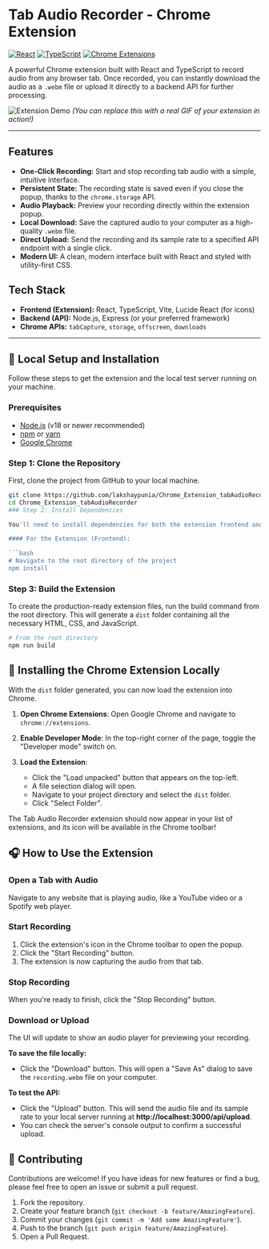 # Tab Audio Recorder - Chrome Extension

[![React](https://img.shields.io/badge/React-20232A?style=for-the-badge&logo=react&logoColor=61DAFB)](https://reactjs.org/)
[![TypeScript](https://img.shields.io/badge/TypeScript-007ACC?style=for-the-badge&logo=typescript&logoColor=white)](https://www.typescriptlang.org/)
[![Chrome Extensions](https://img.shields.io/badge/Chrome%20Extension-4285F4?style=for-the-badge&logo=googlechrome&logoColor=white)](https://developer.chrome.com/docs/extensions/)

A powerful Chrome extension built with React and TypeScript to record audio from any browser tab. Once recorded, you can instantly download the audio as a `.webm` file or upload it directly to a backend API for further processing.

![Extension Demo](./demo.gif)
*(You can replace this with a real GIF of your extension in action!)*

---

## Features

-   **One-Click Recording:** Start and stop recording tab audio with a simple, intuitive interface.
-   **Persistent State:** The recording state is saved even if you close the popup, thanks to the `chrome.storage` API.
-   **Audio Playback:** Preview your recording directly within the extension popup.
-   **Local Download:** Save the captured audio to your computer as a high-quality `.webm` file.
-   **Direct Upload:** Send the recording and its sample rate to a specified API endpoint with a single click.
-   **Modern UI:** A clean, modern interface built with React and styled with utility-first CSS.

## Tech Stack

-   **Frontend (Extension):** React, TypeScript, Vite, Lucide React (for icons)
-   **Backend (API):** Node.js, Express (or your preferred framework)
-   **Chrome APIs:** `tabCapture`, `storage`, `offscreen`, `downloads`

---

## 🚀 Local Setup and Installation

Follow these steps to get the extension and the local test server running on your machine.

### Prerequisites

-   [Node.js](https://nodejs.org/en/) (v18 or newer recommended)
-   [npm](https://www.npmjs.com/) or [yarn](https://yarnpkg.com/)
-   [Google Chrome](https://www.google.com/chrome/)

### Step 1: Clone the Repository

First, clone the project from GitHub to your local machine.

```bash
git clone https://github.com/lakshaypunia/Chrome_Extension_tabAudioRecorder.git
cd Chrome_Extension_tabAudioRecorder
### Step 2: Install Dependencies

You'll need to install dependencies for both the extension frontend and the backend server.

#### For the Extension (Frontend):

```bash
# Navigate to the root directory of the project
npm install
```

### Step 3: Build the Extension

To create the production-ready extension files, run the build command from the root directory. This will generate a `dist` folder containing all the necessary HTML, CSS, and JavaScript.

```bash
# From the root directory
npm run build
```

## 🔧 Installing the Chrome Extension Locally

With the `dist` folder generated, you can now load the extension into Chrome.

1. **Open Chrome Extensions**: Open Google Chrome and navigate to `chrome://extensions`.

2. **Enable Developer Mode**: In the top-right corner of the page, toggle the "Developer mode" switch on.

3. **Load the Extension**: 
   - Click the "Load unpacked" button that appears on the top-left.
   - A file selection dialog will open.
   - Navigate to your project directory and select the `dist` folder.
   - Click "Select Folder".

The Tab Audio Recorder extension should now appear in your list of extensions, and its icon will be available in the Chrome toolbar!

## 🎧 How to Use the Extension

### Open a Tab with Audio
Navigate to any website that is playing audio, like a YouTube video or a Spotify web player.

### Start Recording
1. Click the extension's icon in the Chrome toolbar to open the popup.
2. Click the "Start Recording" button.
3. The extension is now capturing the audio from that tab.

### Stop Recording
When you're ready to finish, click the "Stop Recording" button.

### Download or Upload
The UI will update to show an audio player for previewing your recording.

**To save the file locally:**
- Click the "Download" button. This will open a "Save As" dialog to save the `recording.webm` file on your computer.

**To test the API:**
- Click the "Upload" button. This will send the audio file and its sample rate to your local server running at **http://localhost:3000/api/upload**.
- You can check the server's console output to confirm a successful upload.

## 🤝 Contributing

Contributions are welcome! If you have ideas for new features or find a bug, please feel free to open an issue or submit a pull request.

1. Fork the repository.
2. Create your feature branch (`git checkout -b feature/AmazingFeature`).
3. Commit your changes (`git commit -m 'Add some AmazingFeature'`).
4. Push to the branch (`git push origin feature/AmazingFeature`).
5. Open a Pull Request.

